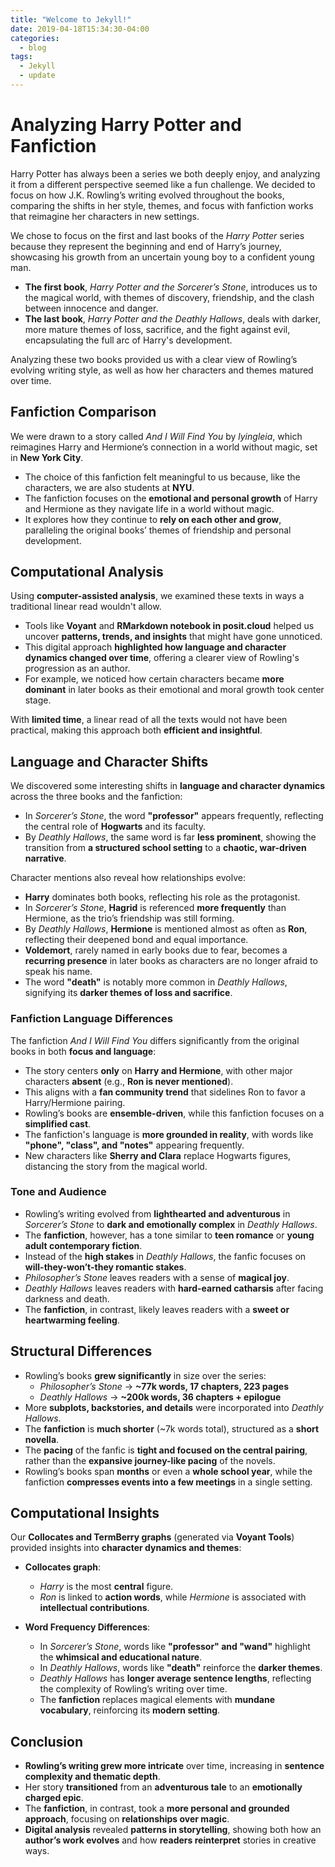 ```yaml
---
title: "Welcome to Jekyll!"
date: 2019-04-18T15:34:30-04:00
categories:
  - blog
tags:
  - Jekyll
  - update
---
```


# Analyzing Harry Potter and Fanfiction

Harry Potter has always been a series we both deeply enjoy, and analyzing it from a different perspective seemed like a fun challenge. We decided to focus on how J.K. Rowling’s writing evolved throughout the books, comparing the shifts in her style, themes, and focus with fanfiction works that reimagine her characters in new settings.

We chose to focus on the first and last books of the _Harry Potter_ series because they represent the beginning and end of Harry’s journey, showcasing his growth from an uncertain young boy to a confident young man.

- **The first book**, _Harry Potter and the Sorcerer’s Stone_, introduces us to the magical world, with themes of discovery, friendship, and the clash between innocence and danger.
- **The last book**, _Harry Potter and the Deathly Hallows_, deals with darker, more mature themes of loss, sacrifice, and the fight against evil, encapsulating the full arc of Harry's development.

Analyzing these two books provided us with a clear view of Rowling’s evolving writing style, as well as how her characters and themes matured over time.

## Fanfiction Comparison

We were drawn to a story called _And I Will Find You_ by _lyingleia_, which reimagines Harry and Hermione’s connection in a world without magic, set in **New York City**.

- The choice of this fanfiction felt meaningful to us because, like the characters, we are also students at **NYU**.
- The fanfiction focuses on the **emotional and personal growth** of Harry and Hermione as they navigate life in a world without magic.
- It explores how they continue to **rely on each other and grow**, paralleling the original books’ themes of friendship and personal development.

## Computational Analysis

Using **computer-assisted analysis**, we examined these texts in ways a traditional linear read wouldn't allow.

- Tools like **Voyant** and **RMarkdown notebook in posit.cloud** helped us uncover **patterns, trends, and insights** that might have gone unnoticed.
- This digital approach **highlighted how language and character dynamics changed over time**, offering a clearer view of Rowling's progression as an author.
- For example, we noticed how certain characters became **more dominant** in later books as their emotional and moral growth took center stage.

With **limited time**, a linear read of all the texts would not have been practical, making this approach both **efficient and insightful**.

## Language and Character Shifts

We discovered some interesting shifts in **language and character dynamics** across the three books and the fanfiction:

- In _Sorcerer’s Stone_, the word **"professor"** appears frequently, reflecting the central role of **Hogwarts** and its faculty.
- By _Deathly Hallows_, the same word is far **less prominent**, showing the transition from **a structured school setting** to a **chaotic, war-driven narrative**.

Character mentions also reveal how relationships evolve:

- **Harry** dominates both books, reflecting his role as the protagonist.
- In _Sorcerer’s Stone_, **Hagrid** is referenced **more frequently** than Hermione, as the trio’s friendship was still forming.
- By _Deathly Hallows_, **Hermione** is mentioned almost as often as **Ron**, reflecting their deepened bond and equal importance.
- **Voldemort**, rarely named in early books due to fear, becomes a **recurring presence** in later books as characters are no longer afraid to speak his name.
- The word **"death"** is notably more common in _Deathly Hallows_, signifying its **darker themes of loss and sacrifice**.

### Fanfiction Language Differences

The fanfiction _And I Will Find You_ differs significantly from the original books in both **focus and language**:

- The story centers **only** on **Harry and Hermione**, with other major characters **absent** (e.g., **Ron is never mentioned**).
- This aligns with a **fan community trend** that sidelines Ron to favor a Harry/Hermione pairing.
- Rowling’s books are **ensemble-driven**, while this fanfiction focuses on a **simplified cast**.
- The fanfiction's language is **more grounded in reality**, with words like **"phone", "class", and "notes"** appearing frequently.
- New characters like **Sherry and Clara** replace Hogwarts figures, distancing the story from the magical world.

### Tone and Audience

- Rowling’s writing evolved from **lighthearted and adventurous** in _Sorcerer’s Stone_ to **dark and emotionally complex** in _Deathly Hallows_.
- The **fanfiction**, however, has a tone similar to **teen romance** or **young adult contemporary fiction**.
- Instead of the **high stakes** in _Deathly Hallows_, the fanfic focuses on **will-they-won’t-they romantic stakes**.
- _Philosopher’s Stone_ leaves readers with a sense of **magical joy**.
- _Deathly Hallows_ leaves readers with **hard-earned catharsis** after facing darkness and death.
- The **fanfiction**, in contrast, likely leaves readers with a **sweet or heartwarming feeling**.

## Structural Differences

- Rowling’s books **grew significantly** in size over the series:
  - _Philosopher’s Stone_ → **~77k words, 17 chapters, 223 pages**
  - _Deathly Hallows_ → **~200k words, 36 chapters + epilogue**
- More **subplots, backstories, and details** were incorporated into _Deathly Hallows_.
- The **fanfiction** is **much shorter** (~7k words total), structured as a **short novella**.
- The **pacing** of the fanfic is **tight and focused on the central pairing**, rather than the **expansive journey-like pacing** of the novels.
- Rowling’s books span **months** or even a **whole school year**, while the fanfiction **compresses events into a few meetings** in a single setting.

## Computational Insights

Our **Collocates and TermBerry graphs** (generated via **Voyant Tools**) provided insights into **character dynamics and themes**:

- **Collocates graph**:

  - _Harry_ is the most **central** figure.
  - _Ron_ is linked to **action words**, while _Hermione_ is associated with **intellectual contributions**.

- **Word Frequency Differences**:
  - In _Sorcerer’s Stone_, words like **"professor" and "wand"** highlight the **whimsical and educational nature**.
  - In _Deathly Hallows_, words like **"death"** reinforce the **darker themes**.
  - _Deathly Hallows_ has **longer average sentence lengths**, reflecting the complexity of Rowling’s writing over time.
  - The **fanfiction** replaces magical elements with **mundane vocabulary**, reinforcing its **modern setting**.

## Conclusion

- **Rowling’s writing grew more intricate** over time, increasing in **sentence complexity and thematic depth**.
- Her story **transitioned** from an **adventurous tale** to an **emotionally charged epic**.
- The **fanfiction**, in contrast, took a **more personal and grounded approach**, focusing on **relationships over magic**.
- **Digital analysis** revealed **patterns in storytelling**, showing both how an **author’s work evolves** and how **readers reinterpret** stories in creative ways.
